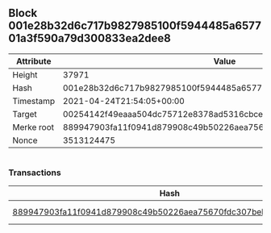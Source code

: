 ## Block 001e28b32d6c717b9827985100f5944485a657701a3f590a79d300833ea2dee8

Attribute | Value
--- | ---
Height | 37971
Hash | 001e28b32d6c717b9827985100f5944485a657701a3f590a79d300833ea2dee8
Timestamp | 2021-04-24T21:54:05+00:00
Target | 00254142f49eaaa504dc75712e8378ad5316cbcead634704b3734b6271167cc4
Merke root | 889947903fa11f0941d879908c49b50226aea75670fdc307bebd7b6aaffe5982
Nonce | 3513124475

```

```

### Transactions

Hash | Amount
--- | ---
[889947903fa11f0941d879908c49b50226aea75670fdc307bebd7b6aaffe5982](889947903fa11f0941d879908c49b50226aea75670fdc307bebd7b6aaffe5982.md) | 10.00000000 SKEPTI 
